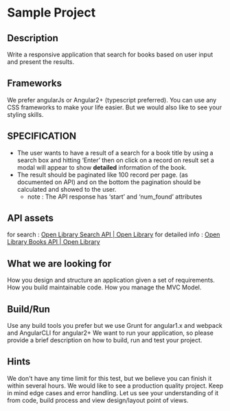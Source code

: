 # Sample Project

## Description 
Write a responsive application that search for books based on user input and present the results. 

## Frameworks
We prefer angularJs or Angular2+ (typescript preferred).
You can use any CSS frameworks to make your life easier. But we would also like to see your styling skills.

## SPECIFICATION
- The user wants to have a result of a search for a book title by using a search box and hitting ‘Enter’ then on click on a record on result set a modal will appear to show **detailed** information of the book.
- The result should be paginated like 100 record per page. (as documented on API) and on the bottom the pagination should be calculated and showed to the user.
	* note : The API response has ‘start’ and ‘num_found’ attributes

## API assets
for search : [Open Library Search API | Open Library](https://openlibrary.org/dev/docs/api/search)
for detailed info : [Open Library Books API | Open Library](https://openlibrary.org/dev/docs/api/books)

## What we are looking for
How you design and structure an application given a set of requirements.
How you build maintainable code.
How you manage the MVC Model.

## Build/Run
Use any build tools you prefer but we use Grunt for angular1.x and webpack and AngularCLI for angular2+
We want to run your application, so please provide a brief description on how to build, run and test your project.

## Hints
We don't have any time limit for this test, but we believe you can finish it within several hours.
We would like to see a production quality project. Keep in mind edge cases and error handling. Let us see your understanding of it from code, build process and view design/layout point of views.
